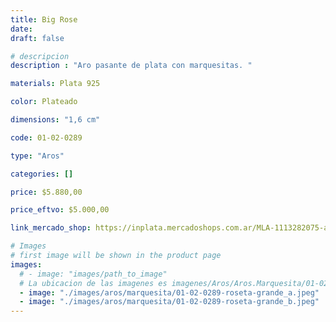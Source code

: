 ```yaml
---
title: Big Rose
date: 
draft: false

# descripcion
description : "Aro pasante de plata con marquesitas. "

materials: Plata 925

color: Plateado

dimensions: "1,6 cm"

code: 01-02-0289

type: "Aros"

categories: []

price: $5.880,00

price_eftvo: $5.000,00

link_mercado_shop: https://inplata.mercadoshops.com.ar/MLA-1113282075-aros-plata-925-y-marquesitas-big-rose-_JM

# Images
# first image will be shown in the product page
images:
  # - image: "images/path_to_image"
  # La ubicacion de las imagenes es imagenes/Aros/Aros.Marquesita/01-02-0289-big-rose
  - image: "./images/aros/marquesita/01-02-0289-roseta-grande_a.jpeg"
  - image: "./images/aros/marquesita/01-02-0289-roseta-grande_b.jpeg"
---
```


